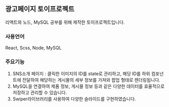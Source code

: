 ## 광고페이지 토이프로젝트
리액트와 노드, MySQL 공부를 위해 제작한 토이프로젝트입니다.

### 사용언어
React, Scss, Node, MySQL

### 주요기능
1. SNS소개 페이지 : 클릭한 이미지의 ID를 state로 관리하고, 해당 ID를 하위 컴포넌트에 전달하여 해당하는 게시물의 세부 정보를 가져와 팝업 형태로 렌더링됩니다.
2. MySQL을 연결하여 제품 정보, 게시물 정보 등과 같은 다양한 데이터를 효율적으로 저장하고 관리할 수 있습니다.
3. Swiper라이브러리를 사용하여 다양한 슬라이드를 구현하였습니다.

